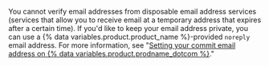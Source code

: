 You cannot verify email addresses from disposable email address services (services that allow you to receive email at a temporary address that expires after a certain time). If you'd like to keep your email address private, you can use a {% data variables.product.product_name %}-provided `noreply` email address. For more information, see "[Setting your commit email address on {% data variables.product.prodname_dotcom %}](/articles/setting-your-commit-email-address#setting-your-commit-email-address-on-github)."
